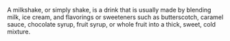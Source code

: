 A milkshake, or simply shake, is a drink that is usually made by blending milk, ice cream, and flavorings or sweeteners such as butterscotch, caramel sauce, chocolate syrup, fruit syrup, or whole fruit into a thick, sweet, cold mixture.